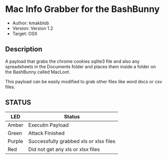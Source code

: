 # Mac Info Grabber for the BashBunny

* Author: kmakblob
* Version: Version 1.2
* Target: OSX

## Description

A payload that grabs the chrome cookies sqlite3 file and also any spreadsheets in
the Documents folder and places them inside a folder on the BashBunny called MacLoot.

This payload can be easily modified to grab other files like word docs or csv files.

## STATUS

| LED                | Status                                       |
| ------------------ | -------------------------------------------- |
| Amber              | Executin Payload                             |
| Green              | Attack Finished                              |
| Purple             | Successfully grabbed xls or xlsx files       |
| Red                | Did not get any xls or xlsx files            |
